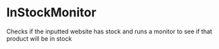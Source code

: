 # InStockMonitor
Checks if the inputted website has stock and runs a monitor to see if that product will be in stock
